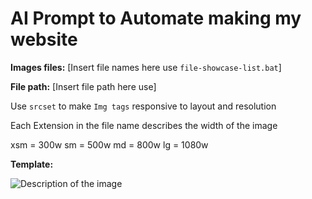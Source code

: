 # AI Prompt to Automate making my website



**Images files:**
[Insert file names here use `file-showcase-list.bat`]



**File path:**
[Insert file path here use]

Use `srcset` to make `Img tags` responsive to layout and resolution


Each Extension in the file name describes the width of the image

xsm = 300w
sm = 500w
md = 800w
lg = 1080w

**Template:**

<img 
src="image-xsm.jpg" 
srcset="
 image-xsm.jpg 300w,
 image-sm.jpg 500w,
 image-md.jpg 800w,
 image-lg.jpg 1080w
 " 
sizes="(max-width: 600px) 100vw, (max-width: 992px) 50vw, 33vw"
 alt="Description of the image"
 loading="lazy" class="image-style">


